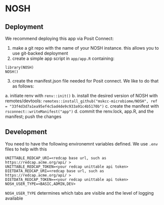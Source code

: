 # NOSH

## Deployment
We recommend deploying this app via Posit Connect:

1. make a git repo with the name of your NOSH instance.  this allows you to use git-backed deployment
2. create a simple app script in `app/app.R` containing:
```
library(NOSH)
NOSH()
```
3. create the manifest.json file needed for Posit connect.  We like to do that as follows:
  
  a.  initiate renv with `renv::init()`
  b. install the desired version of NOSH with remotes/devtools: `remotes::install_github("mskcc-microbiome/NOSH", ref = "33f4d3d7a1ea95ef4c5ad4de9c933a91c4b5170b")`
  c. create the manifest with `rsconnect::writeManifest("app")`
  d. commit the renv.lock, app.R, and the manifest; push the changes



## Development

You need to have the following environemnt variables defined.  We use `.env` files to help with this
```
UNITTABLE_REDCAP_URI=<redcap base url, such as https://redcap.acme.org/api/ >
UNITTABLE_REDCAP_TOKEN=<your redcap unittable api token>
DIETDATA_REDCAP_URI=<redcap base url, such as https://redcap.acme.org/api/ >
DIETDATA_REDCAP_TOKEN==<your redcap unittable api token>
NOSH_USER_TYPE=<BASIC,ADMIN,DEV>
```
`NOSH_USER_TYPE` determines which tabs are visible and the level of logging available
